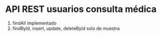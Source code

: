 # API REST usuarios consulta médica
1. findAll implementado
2. findById, insert, update, deleteById solo de muestra